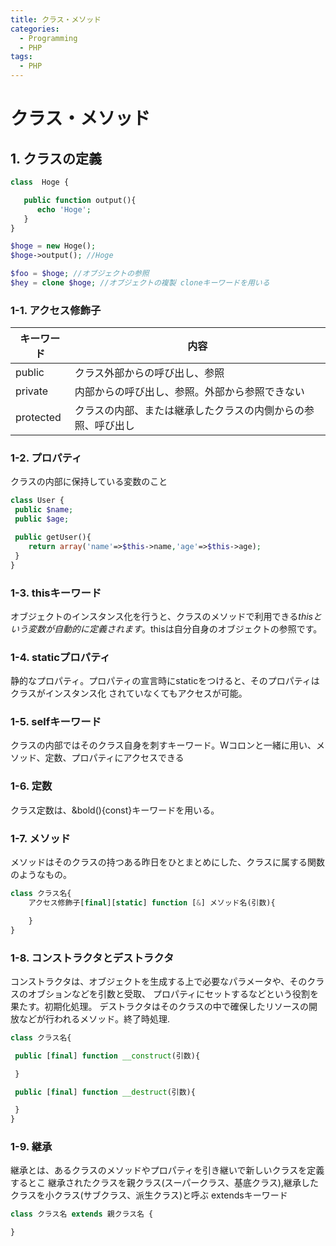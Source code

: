 ```yaml
---
title: クラス・メソッド
categories:
  - Programming
  - PHP
tags:
  - PHP
---
```


# クラス・メソッド

## 1. クラスの定義

```php
class  Hoge {

   public function output(){
      echo 'Hoge';
   }
}

$hoge = new Hoge();
$hoge->output(); //Hoge

$foo = $hoge; //オブジェクトの参照
$hey = clone $hoge; //オブジェクトの複製 cloneキーワードを用いる
```

### 1-1. アクセス修飾子

|キーワード|内容|
|--------|---|
|public|クラス外部からの呼び出し、参照|
|private|内部からの呼び出し、参照。外部から参照できない|
|protected|クラスの内部、または継承したクラスの内側からの参照、呼び出し|

### 1-2. プロパティ

クラスの内部に保持している変数のこと

```php
class User {
 public $name;
 public $age;

 public getUser(){
    return array('name'=>$this->name,'age'=>$this->age);
 }
}
```

### 1-3. thisキーワード

オブジェクトのインスタンス化を行うと、クラスのメソッドで利用できる$thisという変数が
自動的に定義されます。$thisは自分自身のオブジェクトの参照です。

### 1-4. staticプロパティ

静的なプロパティ。プロパティの宣言時にstaticをつけると、そのプロパティはクラスがインスタンス化
されていなくてもアクセスが可能。

### 1-5. selfキーワード
クラスの内部ではそのクラス自身を刺すキーワード。Wコロンと一緒に用い、メソッド、定数、プロパティにアクセスできる

### 1-6. 定数

クラス定数は、&bold(){const}キーワードを用いる。

### 1-7. メソッド

メソッドはそのクラスの持つある昨日をひとまとめにした、クラスに属する関数のようなもの。

```php
class クラス名{
    アクセス修飾子[final][static] function [&] メソッド名(引数){

    }
}
```

### 1-8. コンストラクタとデストラクタ

コンストラクタは、オブジェクトを生成する上で必要なパラメータや、そのクラスのオブションなどを引数と受取、
プロパティにセットするなどという役割を果たす。初期化処理。
デストラクタはそのクラスの中で確保したリソースの開放などが行われるメソッド。終了時処理.

```php
class クラス名{

 public [final] function __construct(引数){

 }

 public [final] function __destruct(引数){

 }
}
```

### 1-9. 継承

継承とは、あるクラスのメソッドやプロパティを引き継いで新しいクラスを定義するとこ
継承されたクラスを親クラス(スーパークラス、基底クラス),継承したクラスを小クラス(サブクラス、派生クラス)と呼ぶ
extendsキーワード

```php
class クラス名 extends 親クラス名 {

}
```

